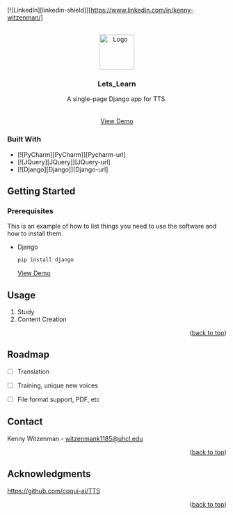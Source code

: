 <!-- Improved compatibility of back to top link: See: https://github.com/othneildrew/Best-README-Template/pull/73 -->
<a name="readme-top"></a>
<!--
*** Thanks for checking out the Best-README-Template. If you have a suggestion
*** that would make this better, please fork the repo and create a pull request
*** or simply open an issue with the tag "enhancement".
*** Don't forget to give the project a star!
*** Thanks again! Now go create something AMAZING! :D
-->



<!-- PROJECT SHIELDS -->
<!--
*** I'm using markdown "reference style" links for readability.
*** Reference links are enclosed in brackets [ ] instead of parentheses ( ).
*** See the bottom of this document for the declaration of the reference variables
*** for contributors-url, forks-url, etc. This is an optional, concise syntax you may use.
*** https://www.markdownguide.org/basic-syntax/#reference-style-links
-->

[![LinkedIn][linkedin-shield]][https://www.linkedin.com/in/kenny-witzenman/]



<!-- PROJECT LOGO -->
<br />
<div align="center">
  <a href="https://github.com/lovetocode14/lets_learn">
    <img src="images/logo.png" alt="Logo" width="80" height="80">
  </a>

<h3 align="center">Lets_Learn</h3>

  <p align="center">
    A single-page Django app for TTS. 
    <br />
    <br />
    <br />
    <a href="https://github.com/github_username/repo_name">View Demo</a>
  </p>
</div>










### Built With

* [![PyCharm][PyCharm]][Pycharm-url]
* [![JQuery][JQuery]][JQuery-url]
* [![Django][Django]][Django-url]



<!-- GETTING STARTED -->
## Getting Started


### Prerequisites

This is an example of how to list things you need to use the software and how to install them.
* Django
  ```sh
  pip install django
  ```
  
  <a href=" https://www.tabnine.com/blog/how-to-create-django-projects-in-pycharm-community-edition/">View Demo</a>
 





<!-- USAGE EXAMPLES -->
## Usage

1. Study
2. Content Creation

<p align="right">(<a href="#readme-top">back to top</a>)</p>



<!-- ROADMAP -->
## Roadmap

- [ ] Translation
- [ ] Training, unique new voices
- [ ] File format support, PDF, etc
  









<!-- CONTACT -->
## Contact

Kenny Witzenman - witzenmank1185@uhcl.edu

<p align="right">(<a href="#readme-top">back to top</a>)</p>



<!-- ACKNOWLEDGMENTS -->
## Acknowledgments

https://github.com/coqui-ai/TTS


<p align="right">(<a href="#readme-top">back to top</a>)</p>



